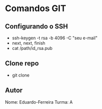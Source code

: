 # Comandos GIT

## Configurando o SSH

- ssh-keygen -t rsa -b 4096 -C "seu e-mail"
- next, next, finish
- cat /path/id_rsa.pub


## Clone repo
- git clone <path-repo>

## Autor 
Nome: Eduardo-Ferreira
Turma: A
